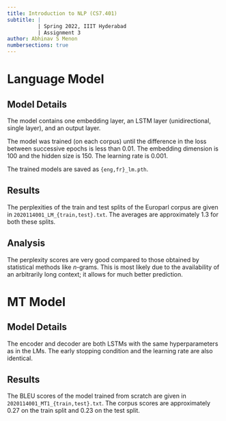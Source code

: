 ```yaml
---
title: Introduction to NLP (CS7.401)
subtitle: |
          | Spring 2022, IIIT Hyderabad
          | Assignment 3
author: Abhinav S Menon
numbersections: true
---
```


# Language Model
## Model Details
The model contains one embedding layer, an LSTM layer (unidirectional, single layer), and an output layer.  

The model was trained (on each corpus) until the difference in the loss between successive epochs is less than 0.01. The embedding dimension is 100 and the hidden size is 150. The learning rate is 0.001.  

The trained models are saved as `{eng,fr}_lm.pth`.  

## Results
The perplexities of the train and test splits of the Europarl corpus are given in `2020114001_LM_{train,test}.txt`. The averages are approximately 1.3 for both these splits.

## Analysis
The perplexity scores are very good compared to those obtained by statistical methods like $n$-grams. This is most likely due to the availability of an arbitrarily long context; it allows for much better prediction.

# MT Model
## Model Details
The encoder and decoder are both LSTMs with the same hyperparameters as in the LMs. The early stopping condition and the learning rate are also identical.

## Results
The BLEU scores of the model trained from scratch are given in `2020114001_MT1_{train,test}.txt`. The corpus scores are approximately 0.27 on the train split and 0.23 on the test split.

